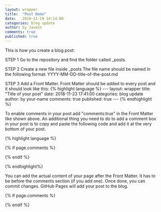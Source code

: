 ```yaml
---
layout: wrapper
title:  "Post Demo"
date:   2018-11-19 14:14:00 
categories: blog update
author: by Jasmin
comments: true
published: true
---
```


This is how you create a blog post:

STEP 1
Go to the repository and find the folder called _posts.

STEP 2
Create a new file inside _posts
The file name should be named in the following format: YYYY-MM-DD-title-of-the-post.md
      
STEP 3
Add a Front Matter. Front Matter should be added to every post and it should look like this: 
       {% highlight language %}
       ---
        layout: wrapper
        title: "Title of your post"
        date: 2018-11-23 17:41:00
        categories: blog update
        author: by your-name
        comments: true
        published: true
        ---
        {% endhighlight %}
  
To enable comments in your post add "comments:true" in the Front Matter like shown above.
An additional thing you need to do to add a comment box in your post is to copy and paste the following code and add it at the very bottom of your post.
 
  {% highlight language %}
  

{% if page.comments %} 
<div id="disqus_thread"></div>
<script>
(function() { 
var d = document, s = d.createElement('script');
s.src = 'https://lothori16.disqus.com/embed.js';
s.setAttribute('data-timestamp', +new Date());
(d.head || d.body).appendChild(s);
})();
</script>
{% endif %}
  
  {% endhighlight%}

<!--
![Guide](/lothori/img/guide.png){: .center-image 
-->

You can add the actual content of your page after the Front Matter. It has to be before the comments section (if you add one).
Once done, you can commit changes.
GitHub Pages will add your post to the blog.


{% if page.comments %} 
<div id="disqus_thread"></div>
<script>
(function() { 
var d = document, s = d.createElement('script');
s.src = 'https://lothori16.disqus.com/embed.js';
s.setAttribute('data-timestamp', +new Date());
(d.head || d.body).appendChild(s);
})();
</script>
{% endif %}
